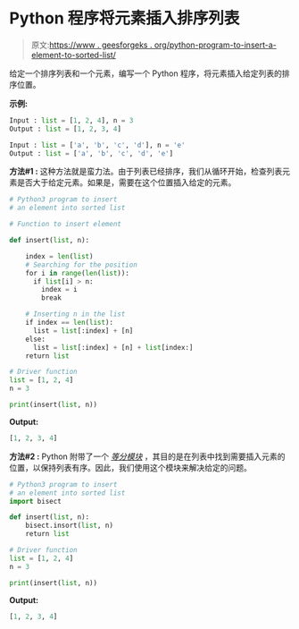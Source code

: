 # Python 程序将元素插入排序列表

> 原文:[https://www . geesforgeks . org/python-program-to-insert-a-element-to-sorted-list/](https://www.geeksforgeeks.org/python-program-to-insert-an-element-into-sorted-list/)

给定一个排序列表和一个元素，编写一个 Python 程序，将元素插入给定列表的排序位置。

**示例:**

```py
Input : list = [1, 2, 4], n = 3
Output : list = [1, 2, 3, 4]

Input : list = ['a', 'b', 'c', 'd'], n = 'e'
Output : list = ['a', 'b', 'c', 'd', 'e']

```

**方法#1 :**
这种方法就是蛮力法。由于列表已经排序，我们从循环开始，检查列表元素是否大于给定元素。如果是，需要在这个位置插入给定的元素。

```py
# Python3 program to insert
# an element into sorted list

# Function to insert element

def insert(list, n):

    index = len(list)
    # Searching for the position
    for i in range(len(list)):
      if list[i] > n:
        index = i
        break

    # Inserting n in the list
    if index == len(list):
      list = list[:index] + [n]
    else:
      list = list[:index] + [n] + list[index:]
    return list

# Driver function
list = [1, 2, 4]
n = 3

print(insert(list, n))
```

**Output:**

```py
[1, 2, 3, 4]

```

**方法#2 :**
Python 附带了一个 *[等分模块](https://www.geeksforgeeks.org/bisect-algorithm-functions-in-python/)* ，其目的是在列表中找到需要插入元素的位置，以保持列表有序。因此，我们使用这个模块来解决给定的问题。

```py
# Python3 program to insert 
# an element into sorted list
import bisect 

def insert(list, n):
    bisect.insort(list, n) 
    return list

# Driver function
list = [1, 2, 4]
n = 3

print(insert(list, n))
```

**Output:**

```py
[1, 2, 3, 4]

```
